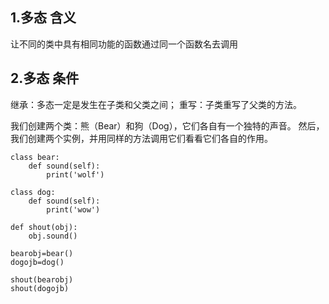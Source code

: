 ## 1.多态 含义

让不同的类中具有相同功能的函数通过同一个函数名去调用

## 2.多态 条件

继承：多态一定是发生在子类和父类之间；
重写：子类重写了父类的方法。

我们创建两个类：熊（Bear）和狗（Dog），它们各自有一个独特的声音。
然后，我们创建两个实例，并用同样的方法调用它们看看它们各自的作用。

```
class bear:
    def sound(self):
        print('wolf')

class dog:
    def sound(self):
        print('wow')

def shout(obj):
    obj.sound()

bearobj=bear()
dogojb=dog()

shout(bearobj)
shout(dogojb)
```